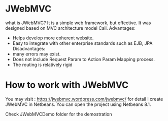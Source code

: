 # JWebMVC
what is JWebMVC?
It is a simple web framework, but effective. It was designed based on MVC architecture model Call.
Advantages:
+ Helps develop more coherent website.
+ Easy to integrate with other enterprise standards such as EJB, JPA
Disadvantages:
+ many errors may exist.
+ Does not include Request Param to Action Param Mapping process.
+ The routing is relatively rigid


# How to work with JWebMVC
You may visit : https://jwebmvc.wordpress.com/jwebmvc/ for detail
I create JWebMVC in Netbeans. You can open the project using Netbeans 8.1.

Check JWebMVCDemo folder for the demostration
